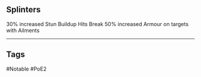 ## Splinters
30% increased Stun Buildup
Hits Break 50% increased Armour on targets with Ailments

---
## Tags
#Notable
#PoE2
